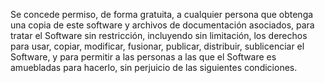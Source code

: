 Se concede permiso, de forma gratuita, a cualquier persona que obtenga una copia de este software y archivos de documentación asociados, para tratar el Software sin restricción, incluyendo sin limitación, los derechos para usar, copiar, modificar, fusionar, publicar, distribuir, sublicenciar el Software, y para permitir a las personas a las que el Software es amuebladas para hacerlo, sin perjuicio de las siguientes condiciones.